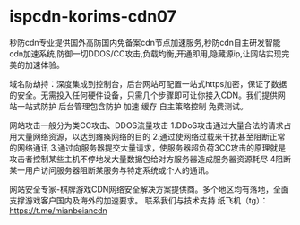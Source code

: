 # ispcdn-korims-cdn07
秒防cdn专业提供国外高防国内免备案cdn节点加速服务,秒防cdn自主研发智能cdn加速系统,防御一切DDOS/CC攻击,负载均衡,开通即用,隐藏源ip,让网站实现完美的加速体验。

域名防劫持：深度集成到控制台，后台网站可配置一站式https加密，保证了数据的安全。无需投入任何硬件设备，只需几个步骤即可让你接入CDN。我们提供网站一站式防护 后台管理包含防护 加速 缓存 自主策略控制 免费测试。

网站攻击一般分为类CC攻击、DDOS流量攻击
1.DDoS攻击通过大量合法的请求占用大量网络资源，以达到瘫痪网络的目的
2.通过使网络过载来干扰甚至阻断正常的网络通讯
3.通过向服务器提交大量请求，使服务器超负荷3CC攻击的原理就是攻击者控制某些主机不停地发大量数据包给对方服务器造成服务器资源耗尽
4阻断某一用户访问服务器阻断某服务与特定系统或个人的通讯。

网站安全专家-棋牌游戏CDN网络安全解决方案提供商。多个地区均有落地，全面支撑游戏客户国内及海外的加速要求。
联系我们与技术支持
纸飞机（tg）：https://t.me/mianbeiancdn

